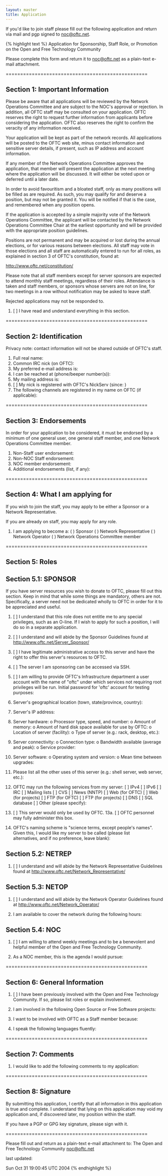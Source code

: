 ```yaml
---
layout: master
title: Application
---
```

If you'd like to join staff please fill out the following application and return
via mail and pgp signed to noc@oftc.net.

{% highlight text %}
           Application for Sponsorship, Staff Role, or Promotion
                  on the Open and Free Technology Community

Please complete this form and return it to noc@oftc.net as a plain-text e-mail
attachment.

=================================================

Section 1: Important Information
--------------------------------

Please be aware that all applications will be reviewed by the Network
Operations Committee and are subject to the NOC's approval or rejection. In
addition, all OFTC staff may be consulted on your application. OFTC reserves
the right to request further information from applicants before considering the
application. OFTC also reserves the right to confirm the veracity of any
information received.

Your application will be kept as part of the network records. All applications
will be posted to the OFTC web site, minus contact information and sensitive
server details, if present, such as IP address and account information.

If any member of the Network Operations Committee approves the application,
that member will present the application at the next meeting where the
application will be discussed. It will either be voted upon or deferred until a
later date.

In order to avoid favouritism and a bloated staff, only as many positions will
be filled as are required. As such, you may qualify for and deserve a position,
but may not be granted it. You will be notified if that is the case, and
remembered when any position opens.

If the application is accepted by a simple majority vote of the Network
Operations Committee, the applicant will be contacted by the Network Operations
Committee Chair at the earliest opportunity and will be provided with the
appropriate position guidelines.

Positions are not permanent and may be acquired or lost during the annual 
elections, or for various reasons between elections. All staff may vote in 
those elections and all staff are automatically entered to run for all roles, 
as explained in section 3 of OFTC's constitution, found at:

http://www.oftc.net/constitution/

Please note that all staff members except for server sponsors are expected to 
attend monthly staff meetings, regardless of their roles. Attendance is taken
and staff members, or sponsors whose servers are not on line, for two meetings
in a row without notification may be asked to leave staff.

Rejected applications may not be responded to.

1. [ ] I have read and understand everything in this section.

=================================================

Section 2: Identification
-------------------------
Privacy note: contact information will not be shared outside of OFTC's staff.

1. Full real name:
2. Common IRC nick (on OFTC):
3. My preferred e-mail address is:
4. I can be reached at (phone/beeper number(s)):
5. My mailing address is:
6. [ ] My nick is registered with OFTC's NickServ (since:   )
7. The following channels are registered in my name on OFTC (if applicable):

=================================================

Section 3: Endorsements
-----------------------

In order for your application to be considered, it must be endorsed by
   a minimum of one general user, one general staff member, and one
   Network Operations Committee member.
1. Non-Staff user endorsement:
2. Non-NOC Staff endorsement:
3. NOC member endorsement:
4. Additional endorsements (list, if any):

=================================================

Section 4: What I am applying for
---------------------------------

If you wish to join the staff, you may apply to be either a Sponsor or
a Network Representative. 

If you are already on staff, you may apply for any role.


1. I am applying to become a:
   ( ) Sponsor
   ( ) Network Representative
   ( ) Network Operator
   ( ) Network Operations Committee member

=================================================

Section 5: Roles
----------------

Section 5.1: SPONSOR
--------------------

If you have server resources you wish to donate to OFTC, please fill out this
section. Keep in mind that while some things are mandatory, others are not.
Specifically, a server need not be dedicated wholly to OFTC in order for it to
be appreciated and useful.

1.  [ ] I understand that this role does not entitle me to any special
        privileges, such as an O-line. If I wish to apply for such a position,
        I will do so in a separate application.
2.  [ ] I understand and will abide by the Sponsor Guidelines found at
        http://www.oftc.net/Server_Sponsor/
3.  [ ] I have legitimate administrative access to this server and have the
        right to offer this server's resources to OFTC.
4.  [ ] The server I am sponsoring can be accessed via SSH.
5.  [ ] I am willing to provide OFTC's Infrastructure department a
        user account with the name of "oftc" under which services not
        requiring root privileges will be run.
    Initial password for 'oftc' account for testing purposes:
6.  Server's geographical location (town, state/province, country):
7.  Server's IP address:
8.  Server hardware:
     o Processor type, speed, and number:
     o Amount of memory:
     o Amount of hard disk space available for use by OFTC:
     o Location of server (facility):
     o Type of server (e.g.: rack, desktop, etc.):
9.  Server connectivity:
     o Connection type:
     o Bandwidth available (average and peak):
     o Service provider:
10. Server software:
     o Operating system and version:
     o Mean time between upgrades:
11. Please list all the other uses of this server (e.g.: shell server, web
    server, etc.):

12. OFTC may run the following services from my server:
    [ ] IPv4
    [ ] IPv6
    [ ] IRC
    [ ] Mailing lists
    [ ] CVS
    [ ] News (NNTP)
    [ ] Web (for OFTC)
    [ ] Web (for projects)
    [ ] FTP (for OFTC)
    [ ] FTP (for projects)
    [ ] DNS
    [ ] SQL database
    [ ] Other (please specify):


13. [ ] This server would only be used by OFTC.
    13a. [ ] OFTC personnel may fully administer this box.

14. OFTC's naming scheme is "science terms, except people's names".
    Given this, I would like my server to be called (please list  
    alternatives, and if no preference, leave blank):

Section 5.2: NETREP
-------------------

1. [ ] I understand and will abide by the Network Representative Guidelines
       found at http://www.oftc.net/Network_Representative/

Section 5.3: NETOP
------------------

1. [ ] I understand and will abide by the Network Operator Guidelines
       found at http://www.oftc.net/Network_Operator/

2. I am available to cover the network during the following hours:

Section 5.4: NOC
----------------

1. [ ] I am willing to attend weekly meetings and to be a benevolent
       and helpful member of the Open and Free Technology Community.

2. As a NOC member, this is the agenda I would pursue:

=================================================

Section 6: General Information
--------------------------------

1. [ ] I have been previously involved with the Open and Free Technology
       Community. If so, please list roles or explain involvement.

2. I am involved in the following Open Source or Free Software projects:

3. I want to be involved with OFTC as a Staff member because:

4. I speak the following languages fluently:

=================================================

Section 7: Comments
-------------------

1. I would like to add the following comments to my application:

=================================================

Section 8: Signature
--------------------

By submitting this application, I certify that all information in this
application is true and complete. I understand that lying on this application
may void my application and, if discovered later, my position within the
staff.

If you have a PGP or GPG key signature, please sign with it.

=================================================

Please fill out and return as a plain-text e-mail attachment to:
The Open and Free Technology Community
noc@oftc.net

last updated:

Sun Oct 31 19:00:45 UTC 2004
{% endhighlight %}
